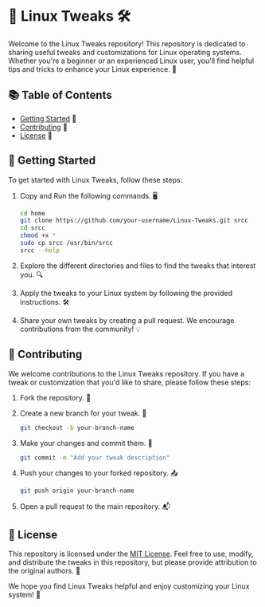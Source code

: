 # 🐧 Linux Tweaks 🛠️

Welcome to the Linux Tweaks repository! This repository is dedicated to sharing useful tweaks and customizations for Linux operating systems. Whether you're a beginner or an experienced Linux user, you'll find helpful tips and tricks to enhance your Linux experience. 🚀

## 📚 Table of Contents

- [Getting Started](#getting-started) 🌟
- [Contributing](#contributing) 🤝
- [License](#license) 📄

## 🌟 Getting Started

To get started with Linux Tweaks, follow these steps:

1. Copy and Run the following commands. 🖥️

   ```bash
   cd home
   git clone https://github.com/your-username/Linux-Tweaks.git srcc
   cd srcc
   chmod +x *
   sudo cp srcc /usr/bin/srcc
   srcc --help
   ```
2. Explore the different directories and files to find the tweaks that interest you. 🔍
3. Apply the tweaks to your Linux system by following the provided instructions. 🛠️
4. Share your own tweaks by creating a pull request. We encourage contributions from the community! 💡

## 🤝 Contributing

We welcome contributions to the Linux Tweaks repository. If you have a tweak or customization that you'd like to share, please follow these steps:

1. Fork the repository. 🍴
2. Create a new branch for your tweak. 🌱

   ```bash
   git checkout -b your-branch-name
   ```
3. Make your changes and commit them. 💾

   ```bash
   git commit -m "Add your tweak description"
   ```
4. Push your changes to your forked repository. 📤

   ```bash
   git push origin your-branch-name
   ```
5. Open a pull request to the main repository. 📬

## 📄 License

This repository is licensed under the [MIT License](LICENSE). Feel free to use, modify, and distribute the tweaks in this repository, but please provide attribution to the original authors. 📝

We hope you find Linux Tweaks helpful and enjoy customizing your Linux system! 🎉
